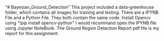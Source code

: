 "# Bayesian_Ground_Detection" 
This project included a data-greenhouse folder, which contains all images for training and testing.
There are a IPYNB File and a Python File. They both contain the same code.
Install Opencv using "!pip install opencv-python"
I would recommand open the IPYNB file using Jupyter NoteBook.
The Ground Region Detection Report pdf file is my report for this assignment.
